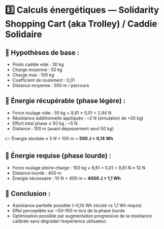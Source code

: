 # 3️⃣ Calculs énergétiques — Solidarity Shopping Cart (aka Trolley) / Caddie Solidaire

## 📏 Hypothèses de base :
- Poids caddie vide : 30 kg
- Charge moyenne : 50 kg
- Charge max : 100 kg
- Coefficient de roulement : 0,01
- Distance moyenne : 500 m / parcours

## 🔋 Énergie récupérable (phase légère) :
- Force roulage vide : 30 kg × 9,81 × 0,01 = 2,94 N
- Résistance additionnelle appliquée : ~2 N (simulation de +20 kg)
- Effort total phase ≤ 50 kg : ~5 N
- Distance : 100 m (avant dépassement seuil 50 kg)

👉 Énergie stockée ≈ 5 N × 100 m = **500 J = 0,14 Wh**

## 🔧 Énergie requise (phase lourde) :
- Force roulage pleine charge : 100 kg × 9,81 × 0,01 = 9,81 N ≈ 10 N
- Distance lourde : 400 m
- Énergie nécessaire : 10 N × 400 m = **4000 J = 1,1 Wh**

## 🎯 Conclusion :
- Assistance partielle possible (~0,14 Wh stocké vs 1,1 Wh requis)
- Effet perceptible sur ~50–100 m lors de la phase lourde
- Optimisation possible par augmentation progressive de la résistance calibrée sans dégrader l’expérience utilisateur.
